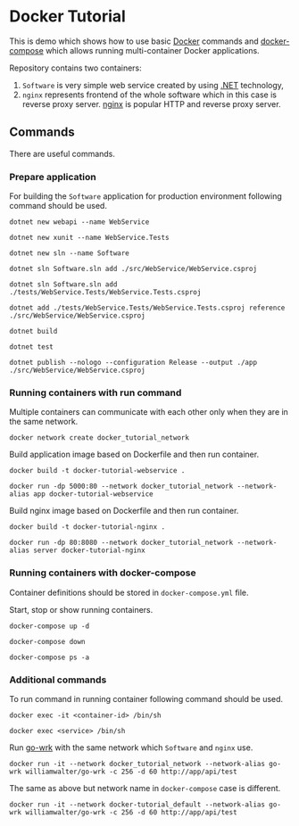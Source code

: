 # Docker Tutorial

This is demo which shows how to use basic [Docker](https://www.docker.com/) commands and [docker-compose](https://docs.docker.com/compose/) which allows running multi-container Docker applications.

Repository contains two containers:
1. `Software` is very simple web service created by using [.NET](https://dotnet.microsoft.com/download) technology,
2. `nginx` represents frontend of the whole software which in this case is reverse proxy server. [nginx](https://nginx.org/en/) is popular HTTP and reverse proxy server.

## Commands

There are useful commands.

### Prepare application

For building the `Software` application for production environment following command should be used.

`dotnet new webapi --name WebService`

`dotnet new xunit --name WebService.Tests`

`dotnet new sln --name Software`

`dotnet sln Software.sln add ./src/WebService/WebService.csproj`

`dotnet sln Software.sln add ./tests/WebService.Tests/WebService.Tests.csproj`

`dotnet add ./tests/WebService.Tests/WebService.Tests.csproj reference ./src/WebService/WebService.csproj`

`dotnet build`

`dotnet test`

`dotnet publish --nologo --configuration Release --output ./app ./src/WebService/WebService.csproj`

### Running containers with run command

Multiple containers can communicate with each other only when they are in the same network.

`docker network create docker_tutorial_network`

Build application image based on Dockerfile and then run container.

`docker build -t docker-tutorial-webservice .`

`docker run -dp 5000:80 --network docker_tutorial_network --network-alias app docker-tutorial-webservice`

Build nginx image based on Dockerfile and then run container.

`docker build -t docker-tutorial-nginx .`

`docker run -dp 80:8080 --network docker_tutorial_network --network-alias server docker-tutorial-nginx`

### Running containers with docker-compose

Container definitions should be stored in `docker-compose.yml` file.

Start, stop or show running containers.

`docker-compose up -d`

`docker-compose down`

`docker-compose ps -a`

### Additional commands

To run command in running container following command should be used.

`docker exec -it <container-id> /bin/sh`

`docker exec <service> /bin/sh`

Run [go-wrk](https://github.com/tsliwowicz/go-wrk) with the same network which `Software` and `nginx` use.

`docker run -it --network docker_tutorial_network --network-alias go-wrk williamwalter/go-wrk -c 256 -d 60 http://app/api/test`

The same as above but network name in `docker-compose` case is different.

`docker run -it --network docker-tutorial_default --network-alias go-wrk williamwalter/go-wrk -c 256 -d 60 http://app/api/test`

